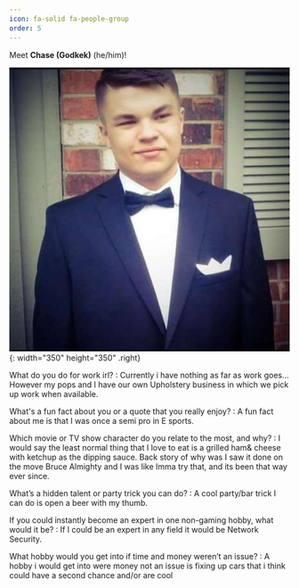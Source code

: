 ```yaml
---
icon: fa-solid fa-people-group
order: 5
---
```


Meet **Chase (Godkek)** (he/him)! 

![Chase](/images/chase.jpg){: width="350" height="350" .right}

What do you do for work irl?
: Currently i have nothing as far as work goes... However my pops and I have our own Upholstery business in which we pick up work when available.

What's a fun fact about you or a quote that you really enjoy?
: A fun fact about me is that I was once a semi pro in E sports.

Which movie or TV show character do you relate to the most, and why?
: I would say the least normal thing that I love to eat is a grilled ham& cheese with ketchup as the dipping sauce. Back story of why was I saw it done on the move Bruce Almighty and I was like Imma try that, and its been that way ever since.

What’s a hidden talent or party trick you can do?
: A cool party/bar trick I can do is open a beer with my thumb.

If you could instantly become an expert in one non-gaming hobby, what would it be? 
: If I could be an expert in any field it would be Network Security.

What hobby would you get into if time and money weren’t an issue?
: A hobby i would get into were money not an issue is fixing up cars that i think could have a second chance and/or are cool